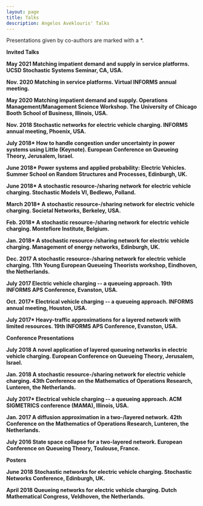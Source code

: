 ```yaml
---
layout: page
title: Talks
description: Angelos Aveklouris' Talks
---
```




Presentations given by co-authors are marked with a *.

<b> Invited Talks

  May 2021	 Matching impatient demand and supply in service platforms. UCSD Stochastic Systems Seminar, CA, USA.

  Nov. 2020	 Matching in service platforms. Virtual INFORMS annual meeting.

   May 2020 Matching impatient demand and supply. Operations Management/Management Science Workshop. The University of Chicago Booth School of Business, Illinois, USA.

  Nov. 2018	Stochastic networks for electric vehicle charging. INFORMS annual meeting, Phoenix, USA.

  July 2018* How to handle congestion under uncertainty in power systems using Little (Keynote). European Conference on Queueing Theory, Jerusalem, Israel.

  June 2018* Power systems and applied probability: Electric Vehicles. Summer School on Random Structures and Processes, Edinburgh, UK.

  June 2018* A stochastic resource\-/sharing network for electric vehicle charging. Stochastic Models VI, Bedlewo, Polland.

  March 2018* A stochastic resource\-/sharing network for electric vehicle charging. Societal Networks, Berkeley, USA.

  Feb. 2018* A stochastic resource\-/sharing network for electric vehicle charging. Montefiore Institute, Belgium.

  Jan. 2018* A stochastic resource\-/sharing network for electric vehicle charging. Management of energy networks, Edinburgh, UK.

  Dec. 2017	A stochastic resource\-/sharing network for electric vehicle charging. 11th Young European Queueing Theorists workshop, Eindhoven, the Netherlands.

  July 2017  Electric vehicle charging -- a queueing approach. 19th INFORMS APS Conference, Evanston, USA.

  Oct. 2017* Electrical vehicle charging -- a queueing approach. INFORMS annual meeting, Houston, USA.

  July 2017*  Heavy-traffic approximations for a layered network with limited resources. 19th INFORMS APS Conference, Evanston, USA.


<b> Conference Presentations

  July 2018 A novel application of layered queueing networks in electric vehicle charging. European Conference on Queueing Theory, Jerusalem, Israel.

  Jan. 2018 A stochastic resource\-/sharing network for electric vehicle charging. 43th Conference on the Mathematics of Operations Research, Lunteren, the Netherlands.

  July 2017*	Electrical vehicle charging -- a queueing approach. ACM SIGMETRICS conference (MAMA), Illinois, USA.

  Jan. 2017	A diffusion approximation in a two\-/layered network. 42th Conference on the Mathematics of Operations Research, Lunteren, the Netherlands.

  July 2016	State space collapse for a two-layered network. European Conference on Queueing Theory, Toulouse, France.



<b> Posters

   June 2018 Stochastic networks for electric vehicle charging. Stochastic Networks Conference, Edinburgh, UK.
   
   April 2018	Queueing networks for electric vehicle charging. Dutch Mathematical Congress, Veldhoven, the Netherlands.


<!-- Note: this is how to write a comment in HTML. Everything in here won't show up on your webpage.-->

<!--
To increase the size of the title, use fewer # in front of the paper title.
To decrease the size of the title, use more #. 
To remove the italics, remove the * before and after the description
To remove the underline from the title, remove the <u> tags (<u> and </u>)
-->
